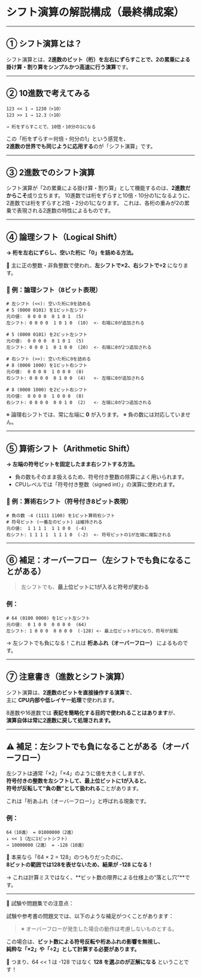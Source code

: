 # シフト演算の解説構成（最終構成案）

---

## ① シフト演算とは？

シフト演算とは、**2進数のビット（桁）を左右にずらすことで、2の累乗による掛け算・割り算をシンプルかつ高速に行う演算**です。

---

## ② 10進数で考えてみる

```
123 << 1 → 1230（×10）
123 >> 1 → 12.3（÷10）

→ 桁をずらすことで、10倍・10分の1になる
```

この「桁をずらす＝何倍・何分の1」という感覚を、  
**2進数の世界でも同じように応用する**のが「シフト演算」です。

---

## ③ 2進数でのシフト演算

シフト演算が「2の累乗による掛け算・割り算」として機能するのは、**2進数だからこそ**成り立ちます。
10進数では桁をずらすと10倍・10分の1になるように、2進数では桁をずらすと2倍・2分の1になります。
これは、各桁の重みが2の累乗で表現される2進数の特性によるものです。

---

## ④ 論理シフト（Logical Shift）

**→ 桁を左右にずらし、空いた桁に「0」を詰める方法。**

📌 主に正の整数・非負整数で使われ、**左シフトで×2、右シフトで÷2** になります。

### 🔹 例：論理シフト（8ビット表現）

```
# 左シフト (<<): 空いた桁に0を詰める
# 5 (0000 0101) を1ビット左シフト
元の値:  0 0 0 0  0 1 0 1  (5)
左シフト: 0 0 0 0  1 0 1 0  (10)  <- 右端に0が追加される

# 5 (0000 0101) を2ビット左シフト
元の値:  0 0 0 0  0 1 0 1  (5)
左シフト: 0 0 0 1  0 1 0 0  (20)  <- 右端に0が2つ追加される

# 右シフト (>>): 空いた桁に0を詰める
# 8 (0000 1000) を1ビット右シフト
元の値:  0 0 0 0  1 0 0 0  (8)
右シフト: 0 0 0 0  0 1 0 0  (4)   <- 左端に0が追加される

# 8 (0000 1000) を2ビット右シフト
元の値:  0 0 0 0  1 0 0 0  (8)
右シフト: 0 0 0 0  0 0 1 0  (2)   <- 左端に0が2つ追加される
```

※ 論理右シフトでは、常に左端に **0** が入ります。
※ 負の数には対応していません。

---

## ⑤ 算術シフト（Arithmetic Shift）

**→ 左端の符号ビットを固定したまま右シフトする方法。**

- 負の数もそのまま扱えるため、符号付き整数の除算によく用いられます。
- CPUレベルでは「符号付き整数（signed int）」の演算に使われます。

### 🔹 例：算術右シフト（符号付き8ビット表現）

```
# 負の数 -4 (1111 1100) を1ビット算術右シフト
# 符号ビット (一番左のビット) は維持される
元の値:  1 1 1 1  1 1 0 0  (-4)
右シフト: 1 1 1 1  1 1 1 0  (-2)  <- 符号ビットの1が左端に複製される
```

---

## ⑥ 補足：オーバーフロー（左シフトでも負になることがある）

> 左シフトでも、**最上位ビットに1が入ると符号が変わる**

### 例：

```
# 64 (0100 0000) を1ビット左シフト
元の値:  0 1 0 0  0 0 0 0  (64)
左シフト: 1 0 0 0  0 0 0 0  (-128) <- 最上位ビットが1になり、符号が反転
```

→ 左シフトでも負になる！これは **桁あふれ（オーバーフロー）** によるものです。

---

## ⑦ 注意書き（進数とシフト演算）

シフト演算は、**2進数のビットを直接操作する演算**で、  
主に **CPU内部や低レイヤー処理**で使われます。

8進数や16進数では **表記を簡略化する目的で使われることはあります**が、  
**演算自体は常に2進数に戻して処理されます。**


---

## ⚠️ 補足：左シフトでも負になることがある（オーバーフロー）

左シフトは通常「×2」「×4」のように値を大きくしますが、  
**符号付きの整数を左シフトして、最上位ビットに1が入ると、**  
**符号が反転して“負の数”として扱われる**ことがあります。

これは「桁あふれ（オーバーフロー）」と呼ばれる現象です。

### 例：

```
64（10進） = 01000000（2進）
↓ << 1（左に1ビットシフト）
→ 10000000（2進） = -128（10進）
```

🧠 本来なら「64 × 2 = 128」のつもりだったのに、  
**8ビットの範囲では128を表せないため、結果が -128 になる！**

→ これは計算ミスではなく、**ビット数の限界による仕様上の“落とし穴”**です。

---

📘 試験や問題集での注意点：

試験や参考書の問題文では、以下のような補足がつくことがあります：

> ※ オーバーフローが発生した場合の動作は考慮しないものとする。

この場合は、**ビット数による符号反転や桁あふれの影響を無視し、  
純粋な「×2」や「÷2」として計算する必要があります。**

📝 つまり、64 << 1 は -128 ではなく **128 を選ぶのが正解になる** ということです！

